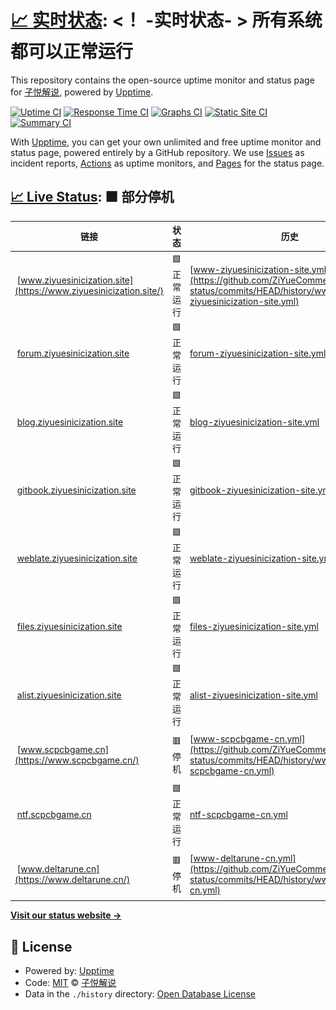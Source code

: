 # [📈 实时状态](https://status.ziyuesinicization.site): <！ -实时状态- > **所有系统都可以正常运行**

This repository contains the open-source uptime monitor and status page for [子悦解说](https://ziyuesinicization.site/), powered by [Upptime](https://github.com/upptime/upptime).

[![Uptime CI](https://github.com/ZiYueCommentary/website-status/workflows/Uptime%20CI/badge.svg)](https://github.com/ZiYueCommentary/website-status/actions?query=workflow%3A%22Uptime+CI%22)
[![Response Time CI](https://github.com/ZiYueCommentary/website-status/workflows/Response%20Time%20CI/badge.svg)](https://github.com/ZiYueCommentary/website-status/actions?query=workflow%3A%22Response+Time+CI%22)
[![Graphs CI](https://github.com/ZiYueCommentary/website-status/workflows/Graphs%20CI/badge.svg)](https://github.com/ZiYueCommentary/website-status/actions?query=workflow%3A%22Graphs+CI%22)
[![Static Site CI](https://github.com/ZiYueCommentary/website-status/workflows/Static%20Site%20CI/badge.svg)](https://github.com/ZiYueCommentary/website-status/actions?query=workflow%3A%22Static+Site+CI%22)
[![Summary CI](https://github.com/ZiYueCommentary/website-status/workflows/Summary%20CI/badge.svg)](https://github.com/ZiYueCommentary/website-status/actions?query=workflow%3A%22Summary+CI%22)

With [Upptime](https://upptime.js.org), you can get your own unlimited and free uptime monitor and status page, powered entirely by a GitHub repository. We use [Issues](https://github.com/ZiYueCommentary/website-status/issues) as incident reports, [Actions](https://github.com/ZiYueCommentary/website-status/actions) as uptime monitors, and [Pages](https://status.ziyuesinicization.site) for the status page.

## [📈 Live Status](https://demo.upptime.js.org): <!--live status--> **🟧 部分停机**

<!--start: status pages-->
<!-- This summary is generated by Upptime (https://github.com/upptime/upptime) -->
<!-- Do not edit this manually, your changes will be overwritten -->
<!-- prettier-ignore -->
| 链接 | 状态 | 历史 | 响应时间 | 正常运行时间 |
| --- | ------ | ------- | ------------- | ------ |
| <img alt="" src="https://icons.duckduckgo.com/ip3/www.ziyuesinicization.site.ico" height="13"> [www.ziyuesinicization.site](https://www.ziyuesinicization.site/) | 🟩 正常运行 | [www-ziyuesinicization-site.yml](https://github.com/ZiYueCommentary/website-status/commits/HEAD/history/www-ziyuesinicization-site.yml) | <details><summary><img alt="响应时间图像" src="./graphs/www-ziyuesinicization-site/response-time-week.png" height="20"> 114毫秒</summary><br><a href="https://status.ziyuesinicization.site/history/www-ziyuesinicization-site"><img alt="响应时间 117" src="https://img.shields.io/endpoint?url=https%3A%2F%2Fraw.githubusercontent.com%2FZiYueCommentary%2Fwebsite-status%2FHEAD%2Fapi%2Fwww-ziyuesinicization-site%2Fresponse-time.json"></a><br><a href="https://status.ziyuesinicization.site/history/www-ziyuesinicization-site"><img alt="24 小时响应时间 115" src="https://img.shields.io/endpoint?url=https%3A%2F%2Fraw.githubusercontent.com%2FZiYueCommentary%2Fwebsite-status%2FHEAD%2Fapi%2Fwww-ziyuesinicization-site%2Fresponse-time-day.json"></a><br><a href="https://status.ziyuesinicization.site/history/www-ziyuesinicization-site"><img alt="7 天正常运行时间 114" src="https://img.shields.io/endpoint?url=https%3A%2F%2Fraw.githubusercontent.com%2FZiYueCommentary%2Fwebsite-status%2FHEAD%2Fapi%2Fwww-ziyuesinicization-site%2Fresponse-time-week.json"></a><br><a href="https://status.ziyuesinicization.site/history/www-ziyuesinicization-site"><img alt="30天的正常运行时间 114" src="https://img.shields.io/endpoint?url=https%3A%2F%2Fraw.githubusercontent.com%2FZiYueCommentary%2Fwebsite-status%2FHEAD%2Fapi%2Fwww-ziyuesinicization-site%2Fresponse-time-month.json"></a><br><a href="https://status.ziyuesinicization.site/history/www-ziyuesinicization-site"><img alt="1年的正常运行时间 117" src="https://img.shields.io/endpoint?url=https%3A%2F%2Fraw.githubusercontent.com%2FZiYueCommentary%2Fwebsite-status%2FHEAD%2Fapi%2Fwww-ziyuesinicization-site%2Fresponse-time-year.json"></a></details> | <details><summary><a href="https://status.ziyuesinicization.site/history/www-ziyuesinicization-site">100.00%</a></summary><a href="https://status.ziyuesinicization.site/history/www-ziyuesinicization-site"><img alt="正常运行时间 100.00%" src="https://img.shields.io/endpoint?url=https%3A%2F%2Fraw.githubusercontent.com%2FZiYueCommentary%2Fwebsite-status%2FHEAD%2Fapi%2Fwww-ziyuesinicization-site%2Fuptime.json"></a><br><a href="https://status.ziyuesinicization.site/history/www-ziyuesinicization-site"><img alt="24 小时正常运行时间 100.00%" src="https://img.shields.io/endpoint?url=https%3A%2F%2Fraw.githubusercontent.com%2FZiYueCommentary%2Fwebsite-status%2FHEAD%2Fapi%2Fwww-ziyuesinicization-site%2Fuptime-day.json"></a><br><a href="https://status.ziyuesinicization.site/history/www-ziyuesinicization-site"><img alt="7 天正常运行时间 100.00%" src="https://img.shields.io/endpoint?url=https%3A%2F%2Fraw.githubusercontent.com%2FZiYueCommentary%2Fwebsite-status%2FHEAD%2Fapi%2Fwww-ziyuesinicization-site%2Fuptime-week.json"></a><br><a href="https://status.ziyuesinicization.site/history/www-ziyuesinicization-site"><img alt="30天的正常运行时间 100.00%" src="https://img.shields.io/endpoint?url=https%3A%2F%2Fraw.githubusercontent.com%2FZiYueCommentary%2Fwebsite-status%2FHEAD%2Fapi%2Fwww-ziyuesinicization-site%2Fuptime-month.json"></a><br><a href="https://status.ziyuesinicization.site/history/www-ziyuesinicization-site"><img alt="1年的正常运行时间 100.00%" src="https://img.shields.io/endpoint?url=https%3A%2F%2Fraw.githubusercontent.com%2FZiYueCommentary%2Fwebsite-status%2FHEAD%2Fapi%2Fwww-ziyuesinicization-site%2Fuptime-year.json"></a></details>
| <img alt="" src="https://icons.duckduckgo.com/ip3/forum.ziyuesinicization.site.ico" height="13"> [forum.ziyuesinicization.site](https://forum.ziyuesinicization.site/) | 🟩 正常运行 | [forum-ziyuesinicization-site.yml](https://github.com/ZiYueCommentary/website-status/commits/HEAD/history/forum-ziyuesinicization-site.yml) | <details><summary><img alt="响应时间图像" src="./graphs/forum-ziyuesinicization-site/response-time-week.png" height="20"> 1431毫秒</summary><br><a href="https://status.ziyuesinicization.site/history/forum-ziyuesinicization-site"><img alt="响应时间 1633" src="https://img.shields.io/endpoint?url=https%3A%2F%2Fraw.githubusercontent.com%2FZiYueCommentary%2Fwebsite-status%2FHEAD%2Fapi%2Fforum-ziyuesinicization-site%2Fresponse-time.json"></a><br><a href="https://status.ziyuesinicization.site/history/forum-ziyuesinicization-site"><img alt="24 小时响应时间 1402" src="https://img.shields.io/endpoint?url=https%3A%2F%2Fraw.githubusercontent.com%2FZiYueCommentary%2Fwebsite-status%2FHEAD%2Fapi%2Fforum-ziyuesinicization-site%2Fresponse-time-day.json"></a><br><a href="https://status.ziyuesinicization.site/history/forum-ziyuesinicization-site"><img alt="7 天正常运行时间 1431" src="https://img.shields.io/endpoint?url=https%3A%2F%2Fraw.githubusercontent.com%2FZiYueCommentary%2Fwebsite-status%2FHEAD%2Fapi%2Fforum-ziyuesinicization-site%2Fresponse-time-week.json"></a><br><a href="https://status.ziyuesinicization.site/history/forum-ziyuesinicization-site"><img alt="30天的正常运行时间 1738" src="https://img.shields.io/endpoint?url=https%3A%2F%2Fraw.githubusercontent.com%2FZiYueCommentary%2Fwebsite-status%2FHEAD%2Fapi%2Fforum-ziyuesinicization-site%2Fresponse-time-month.json"></a><br><a href="https://status.ziyuesinicization.site/history/forum-ziyuesinicization-site"><img alt="1年的正常运行时间 1633" src="https://img.shields.io/endpoint?url=https%3A%2F%2Fraw.githubusercontent.com%2FZiYueCommentary%2Fwebsite-status%2FHEAD%2Fapi%2Fforum-ziyuesinicization-site%2Fresponse-time-year.json"></a></details> | <details><summary><a href="https://status.ziyuesinicization.site/history/forum-ziyuesinicization-site">100.00%</a></summary><a href="https://status.ziyuesinicization.site/history/forum-ziyuesinicization-site"><img alt="正常运行时间 99.85%" src="https://img.shields.io/endpoint?url=https%3A%2F%2Fraw.githubusercontent.com%2FZiYueCommentary%2Fwebsite-status%2FHEAD%2Fapi%2Fforum-ziyuesinicization-site%2Fuptime.json"></a><br><a href="https://status.ziyuesinicization.site/history/forum-ziyuesinicization-site"><img alt="24 小时正常运行时间 100.00%" src="https://img.shields.io/endpoint?url=https%3A%2F%2Fraw.githubusercontent.com%2FZiYueCommentary%2Fwebsite-status%2FHEAD%2Fapi%2Fforum-ziyuesinicization-site%2Fuptime-day.json"></a><br><a href="https://status.ziyuesinicization.site/history/forum-ziyuesinicization-site"><img alt="7 天正常运行时间 100.00%" src="https://img.shields.io/endpoint?url=https%3A%2F%2Fraw.githubusercontent.com%2FZiYueCommentary%2Fwebsite-status%2FHEAD%2Fapi%2Fforum-ziyuesinicization-site%2Fuptime-week.json"></a><br><a href="https://status.ziyuesinicization.site/history/forum-ziyuesinicization-site"><img alt="30天的正常运行时间 99.94%" src="https://img.shields.io/endpoint?url=https%3A%2F%2Fraw.githubusercontent.com%2FZiYueCommentary%2Fwebsite-status%2FHEAD%2Fapi%2Fforum-ziyuesinicization-site%2Fuptime-month.json"></a><br><a href="https://status.ziyuesinicization.site/history/forum-ziyuesinicization-site"><img alt="1年的正常运行时间 99.85%" src="https://img.shields.io/endpoint?url=https%3A%2F%2Fraw.githubusercontent.com%2FZiYueCommentary%2Fwebsite-status%2FHEAD%2Fapi%2Fforum-ziyuesinicization-site%2Fuptime-year.json"></a></details>
| <img alt="" src="https://icons.duckduckgo.com/ip3/blog.ziyuesinicization.site.ico" height="13"> [blog.ziyuesinicization.site](https://blog.ziyuesinicization.site/) | 🟩 正常运行 | [blog-ziyuesinicization-site.yml](https://github.com/ZiYueCommentary/website-status/commits/HEAD/history/blog-ziyuesinicization-site.yml) | <details><summary><img alt="响应时间图像" src="./graphs/blog-ziyuesinicization-site/response-time-week.png" height="20"> 1182毫秒</summary><br><a href="https://status.ziyuesinicization.site/history/blog-ziyuesinicization-site"><img alt="响应时间 1478" src="https://img.shields.io/endpoint?url=https%3A%2F%2Fraw.githubusercontent.com%2FZiYueCommentary%2Fwebsite-status%2FHEAD%2Fapi%2Fblog-ziyuesinicization-site%2Fresponse-time.json"></a><br><a href="https://status.ziyuesinicization.site/history/blog-ziyuesinicization-site"><img alt="24 小时响应时间 1384" src="https://img.shields.io/endpoint?url=https%3A%2F%2Fraw.githubusercontent.com%2FZiYueCommentary%2Fwebsite-status%2FHEAD%2Fapi%2Fblog-ziyuesinicization-site%2Fresponse-time-day.json"></a><br><a href="https://status.ziyuesinicization.site/history/blog-ziyuesinicization-site"><img alt="7 天正常运行时间 1182" src="https://img.shields.io/endpoint?url=https%3A%2F%2Fraw.githubusercontent.com%2FZiYueCommentary%2Fwebsite-status%2FHEAD%2Fapi%2Fblog-ziyuesinicization-site%2Fresponse-time-week.json"></a><br><a href="https://status.ziyuesinicization.site/history/blog-ziyuesinicization-site"><img alt="30天的正常运行时间 1568" src="https://img.shields.io/endpoint?url=https%3A%2F%2Fraw.githubusercontent.com%2FZiYueCommentary%2Fwebsite-status%2FHEAD%2Fapi%2Fblog-ziyuesinicization-site%2Fresponse-time-month.json"></a><br><a href="https://status.ziyuesinicization.site/history/blog-ziyuesinicization-site"><img alt="1年的正常运行时间 1478" src="https://img.shields.io/endpoint?url=https%3A%2F%2Fraw.githubusercontent.com%2FZiYueCommentary%2Fwebsite-status%2FHEAD%2Fapi%2Fblog-ziyuesinicization-site%2Fresponse-time-year.json"></a></details> | <details><summary><a href="https://status.ziyuesinicization.site/history/blog-ziyuesinicization-site">100.00%</a></summary><a href="https://status.ziyuesinicization.site/history/blog-ziyuesinicization-site"><img alt="正常运行时间 99.83%" src="https://img.shields.io/endpoint?url=https%3A%2F%2Fraw.githubusercontent.com%2FZiYueCommentary%2Fwebsite-status%2FHEAD%2Fapi%2Fblog-ziyuesinicization-site%2Fuptime.json"></a><br><a href="https://status.ziyuesinicization.site/history/blog-ziyuesinicization-site"><img alt="24 小时正常运行时间 100.00%" src="https://img.shields.io/endpoint?url=https%3A%2F%2Fraw.githubusercontent.com%2FZiYueCommentary%2Fwebsite-status%2FHEAD%2Fapi%2Fblog-ziyuesinicization-site%2Fuptime-day.json"></a><br><a href="https://status.ziyuesinicization.site/history/blog-ziyuesinicization-site"><img alt="7 天正常运行时间 100.00%" src="https://img.shields.io/endpoint?url=https%3A%2F%2Fraw.githubusercontent.com%2FZiYueCommentary%2Fwebsite-status%2FHEAD%2Fapi%2Fblog-ziyuesinicization-site%2Fuptime-week.json"></a><br><a href="https://status.ziyuesinicization.site/history/blog-ziyuesinicization-site"><img alt="30天的正常运行时间 99.94%" src="https://img.shields.io/endpoint?url=https%3A%2F%2Fraw.githubusercontent.com%2FZiYueCommentary%2Fwebsite-status%2FHEAD%2Fapi%2Fblog-ziyuesinicization-site%2Fuptime-month.json"></a><br><a href="https://status.ziyuesinicization.site/history/blog-ziyuesinicization-site"><img alt="1年的正常运行时间 99.83%" src="https://img.shields.io/endpoint?url=https%3A%2F%2Fraw.githubusercontent.com%2FZiYueCommentary%2Fwebsite-status%2FHEAD%2Fapi%2Fblog-ziyuesinicization-site%2Fuptime-year.json"></a></details>
| <img alt="" src="https://icons.duckduckgo.com/ip3/gitbook.ziyuesinicization.site.ico" height="13"> [gitbook.ziyuesinicization.site](https://gitbook.ziyuesinicization.site/) | 🟩 正常运行 | [gitbook-ziyuesinicization-site.yml](https://github.com/ZiYueCommentary/website-status/commits/HEAD/history/gitbook-ziyuesinicization-site.yml) | <details><summary><img alt="响应时间图像" src="./graphs/gitbook-ziyuesinicization-site/response-time-week.png" height="20"> 441毫秒</summary><br><a href="https://status.ziyuesinicization.site/history/gitbook-ziyuesinicization-site"><img alt="响应时间 529" src="https://img.shields.io/endpoint?url=https%3A%2F%2Fraw.githubusercontent.com%2FZiYueCommentary%2Fwebsite-status%2FHEAD%2Fapi%2Fgitbook-ziyuesinicization-site%2Fresponse-time.json"></a><br><a href="https://status.ziyuesinicization.site/history/gitbook-ziyuesinicization-site"><img alt="24 小时响应时间 1104" src="https://img.shields.io/endpoint?url=https%3A%2F%2Fraw.githubusercontent.com%2FZiYueCommentary%2Fwebsite-status%2FHEAD%2Fapi%2Fgitbook-ziyuesinicization-site%2Fresponse-time-day.json"></a><br><a href="https://status.ziyuesinicization.site/history/gitbook-ziyuesinicization-site"><img alt="7 天正常运行时间 441" src="https://img.shields.io/endpoint?url=https%3A%2F%2Fraw.githubusercontent.com%2FZiYueCommentary%2Fwebsite-status%2FHEAD%2Fapi%2Fgitbook-ziyuesinicization-site%2Fresponse-time-week.json"></a><br><a href="https://status.ziyuesinicization.site/history/gitbook-ziyuesinicization-site"><img alt="30天的正常运行时间 471" src="https://img.shields.io/endpoint?url=https%3A%2F%2Fraw.githubusercontent.com%2FZiYueCommentary%2Fwebsite-status%2FHEAD%2Fapi%2Fgitbook-ziyuesinicization-site%2Fresponse-time-month.json"></a><br><a href="https://status.ziyuesinicization.site/history/gitbook-ziyuesinicization-site"><img alt="1年的正常运行时间 529" src="https://img.shields.io/endpoint?url=https%3A%2F%2Fraw.githubusercontent.com%2FZiYueCommentary%2Fwebsite-status%2FHEAD%2Fapi%2Fgitbook-ziyuesinicization-site%2Fresponse-time-year.json"></a></details> | <details><summary><a href="https://status.ziyuesinicization.site/history/gitbook-ziyuesinicization-site">100.00%</a></summary><a href="https://status.ziyuesinicization.site/history/gitbook-ziyuesinicization-site"><img alt="正常运行时间 100.00%" src="https://img.shields.io/endpoint?url=https%3A%2F%2Fraw.githubusercontent.com%2FZiYueCommentary%2Fwebsite-status%2FHEAD%2Fapi%2Fgitbook-ziyuesinicization-site%2Fuptime.json"></a><br><a href="https://status.ziyuesinicization.site/history/gitbook-ziyuesinicization-site"><img alt="24 小时正常运行时间 100.00%" src="https://img.shields.io/endpoint?url=https%3A%2F%2Fraw.githubusercontent.com%2FZiYueCommentary%2Fwebsite-status%2FHEAD%2Fapi%2Fgitbook-ziyuesinicization-site%2Fuptime-day.json"></a><br><a href="https://status.ziyuesinicization.site/history/gitbook-ziyuesinicization-site"><img alt="7 天正常运行时间 100.00%" src="https://img.shields.io/endpoint?url=https%3A%2F%2Fraw.githubusercontent.com%2FZiYueCommentary%2Fwebsite-status%2FHEAD%2Fapi%2Fgitbook-ziyuesinicization-site%2Fuptime-week.json"></a><br><a href="https://status.ziyuesinicization.site/history/gitbook-ziyuesinicization-site"><img alt="30天的正常运行时间 100.00%" src="https://img.shields.io/endpoint?url=https%3A%2F%2Fraw.githubusercontent.com%2FZiYueCommentary%2Fwebsite-status%2FHEAD%2Fapi%2Fgitbook-ziyuesinicization-site%2Fuptime-month.json"></a><br><a href="https://status.ziyuesinicization.site/history/gitbook-ziyuesinicization-site"><img alt="1年的正常运行时间 100.00%" src="https://img.shields.io/endpoint?url=https%3A%2F%2Fraw.githubusercontent.com%2FZiYueCommentary%2Fwebsite-status%2FHEAD%2Fapi%2Fgitbook-ziyuesinicization-site%2Fuptime-year.json"></a></details>
| <img alt="" src="https://icons.duckduckgo.com/ip3/weblate.ziyuesinicization.site.ico" height="13"> [weblate.ziyuesinicization.site](https://weblate.ziyuesinicization.site/) | 🟩 正常运行 | [weblate-ziyuesinicization-site.yml](https://github.com/ZiYueCommentary/website-status/commits/HEAD/history/weblate-ziyuesinicization-site.yml) | <details><summary><img alt="响应时间图像" src="./graphs/weblate-ziyuesinicization-site/response-time-week.png" height="20"> 510毫秒</summary><br><a href="https://status.ziyuesinicization.site/history/weblate-ziyuesinicization-site"><img alt="响应时间 507" src="https://img.shields.io/endpoint?url=https%3A%2F%2Fraw.githubusercontent.com%2FZiYueCommentary%2Fwebsite-status%2FHEAD%2Fapi%2Fweblate-ziyuesinicization-site%2Fresponse-time.json"></a><br><a href="https://status.ziyuesinicization.site/history/weblate-ziyuesinicization-site"><img alt="24 小时响应时间 512" src="https://img.shields.io/endpoint?url=https%3A%2F%2Fraw.githubusercontent.com%2FZiYueCommentary%2Fwebsite-status%2FHEAD%2Fapi%2Fweblate-ziyuesinicization-site%2Fresponse-time-day.json"></a><br><a href="https://status.ziyuesinicization.site/history/weblate-ziyuesinicization-site"><img alt="7 天正常运行时间 510" src="https://img.shields.io/endpoint?url=https%3A%2F%2Fraw.githubusercontent.com%2FZiYueCommentary%2Fwebsite-status%2FHEAD%2Fapi%2Fweblate-ziyuesinicization-site%2Fresponse-time-week.json"></a><br><a href="https://status.ziyuesinicization.site/history/weblate-ziyuesinicization-site"><img alt="30天的正常运行时间 502" src="https://img.shields.io/endpoint?url=https%3A%2F%2Fraw.githubusercontent.com%2FZiYueCommentary%2Fwebsite-status%2FHEAD%2Fapi%2Fweblate-ziyuesinicization-site%2Fresponse-time-month.json"></a><br><a href="https://status.ziyuesinicization.site/history/weblate-ziyuesinicization-site"><img alt="1年的正常运行时间 507" src="https://img.shields.io/endpoint?url=https%3A%2F%2Fraw.githubusercontent.com%2FZiYueCommentary%2Fwebsite-status%2FHEAD%2Fapi%2Fweblate-ziyuesinicization-site%2Fresponse-time-year.json"></a></details> | <details><summary><a href="https://status.ziyuesinicization.site/history/weblate-ziyuesinicization-site">100.00%</a></summary><a href="https://status.ziyuesinicization.site/history/weblate-ziyuesinicization-site"><img alt="正常运行时间 99.83%" src="https://img.shields.io/endpoint?url=https%3A%2F%2Fraw.githubusercontent.com%2FZiYueCommentary%2Fwebsite-status%2FHEAD%2Fapi%2Fweblate-ziyuesinicization-site%2Fuptime.json"></a><br><a href="https://status.ziyuesinicization.site/history/weblate-ziyuesinicization-site"><img alt="24 小时正常运行时间 100.00%" src="https://img.shields.io/endpoint?url=https%3A%2F%2Fraw.githubusercontent.com%2FZiYueCommentary%2Fwebsite-status%2FHEAD%2Fapi%2Fweblate-ziyuesinicization-site%2Fuptime-day.json"></a><br><a href="https://status.ziyuesinicization.site/history/weblate-ziyuesinicization-site"><img alt="7 天正常运行时间 100.00%" src="https://img.shields.io/endpoint?url=https%3A%2F%2Fraw.githubusercontent.com%2FZiYueCommentary%2Fwebsite-status%2FHEAD%2Fapi%2Fweblate-ziyuesinicization-site%2Fuptime-week.json"></a><br><a href="https://status.ziyuesinicization.site/history/weblate-ziyuesinicization-site"><img alt="30天的正常运行时间 99.91%" src="https://img.shields.io/endpoint?url=https%3A%2F%2Fraw.githubusercontent.com%2FZiYueCommentary%2Fwebsite-status%2FHEAD%2Fapi%2Fweblate-ziyuesinicization-site%2Fuptime-month.json"></a><br><a href="https://status.ziyuesinicization.site/history/weblate-ziyuesinicization-site"><img alt="1年的正常运行时间 99.83%" src="https://img.shields.io/endpoint?url=https%3A%2F%2Fraw.githubusercontent.com%2FZiYueCommentary%2Fwebsite-status%2FHEAD%2Fapi%2Fweblate-ziyuesinicization-site%2Fuptime-year.json"></a></details>
| <img alt="" src="https://icons.duckduckgo.com/ip3/files.ziyuesinicization.site.ico" height="13"> [files.ziyuesinicization.site](https://files.ziyuesinicization.site/) | 🟩 正常运行 | [files-ziyuesinicization-site.yml](https://github.com/ZiYueCommentary/website-status/commits/HEAD/history/files-ziyuesinicization-site.yml) | <details><summary><img alt="响应时间图像" src="./graphs/files-ziyuesinicization-site/response-time-week.png" height="20"> 180毫秒</summary><br><a href="https://status.ziyuesinicization.site/history/files-ziyuesinicization-site"><img alt="响应时间 260" src="https://img.shields.io/endpoint?url=https%3A%2F%2Fraw.githubusercontent.com%2FZiYueCommentary%2Fwebsite-status%2FHEAD%2Fapi%2Ffiles-ziyuesinicization-site%2Fresponse-time.json"></a><br><a href="https://status.ziyuesinicization.site/history/files-ziyuesinicization-site"><img alt="24 小时响应时间 802" src="https://img.shields.io/endpoint?url=https%3A%2F%2Fraw.githubusercontent.com%2FZiYueCommentary%2Fwebsite-status%2FHEAD%2Fapi%2Ffiles-ziyuesinicization-site%2Fresponse-time-day.json"></a><br><a href="https://status.ziyuesinicization.site/history/files-ziyuesinicization-site"><img alt="7 天正常运行时间 180" src="https://img.shields.io/endpoint?url=https%3A%2F%2Fraw.githubusercontent.com%2FZiYueCommentary%2Fwebsite-status%2FHEAD%2Fapi%2Ffiles-ziyuesinicization-site%2Fresponse-time-week.json"></a><br><a href="https://status.ziyuesinicization.site/history/files-ziyuesinicization-site"><img alt="30天的正常运行时间 151" src="https://img.shields.io/endpoint?url=https%3A%2F%2Fraw.githubusercontent.com%2FZiYueCommentary%2Fwebsite-status%2FHEAD%2Fapi%2Ffiles-ziyuesinicization-site%2Fresponse-time-month.json"></a><br><a href="https://status.ziyuesinicization.site/history/files-ziyuesinicization-site"><img alt="1年的正常运行时间 260" src="https://img.shields.io/endpoint?url=https%3A%2F%2Fraw.githubusercontent.com%2FZiYueCommentary%2Fwebsite-status%2FHEAD%2Fapi%2Ffiles-ziyuesinicization-site%2Fresponse-time-year.json"></a></details> | <details><summary><a href="https://status.ziyuesinicization.site/history/files-ziyuesinicization-site">100.00%</a></summary><a href="https://status.ziyuesinicization.site/history/files-ziyuesinicization-site"><img alt="正常运行时间 96.70%" src="https://img.shields.io/endpoint?url=https%3A%2F%2Fraw.githubusercontent.com%2FZiYueCommentary%2Fwebsite-status%2FHEAD%2Fapi%2Ffiles-ziyuesinicization-site%2Fuptime.json"></a><br><a href="https://status.ziyuesinicization.site/history/files-ziyuesinicization-site"><img alt="24 小时正常运行时间 100.00%" src="https://img.shields.io/endpoint?url=https%3A%2F%2Fraw.githubusercontent.com%2FZiYueCommentary%2Fwebsite-status%2FHEAD%2Fapi%2Ffiles-ziyuesinicization-site%2Fuptime-day.json"></a><br><a href="https://status.ziyuesinicization.site/history/files-ziyuesinicization-site"><img alt="7 天正常运行时间 100.00%" src="https://img.shields.io/endpoint?url=https%3A%2F%2Fraw.githubusercontent.com%2FZiYueCommentary%2Fwebsite-status%2FHEAD%2Fapi%2Ffiles-ziyuesinicization-site%2Fuptime-week.json"></a><br><a href="https://status.ziyuesinicization.site/history/files-ziyuesinicization-site"><img alt="30天的正常运行时间 100.00%" src="https://img.shields.io/endpoint?url=https%3A%2F%2Fraw.githubusercontent.com%2FZiYueCommentary%2Fwebsite-status%2FHEAD%2Fapi%2Ffiles-ziyuesinicization-site%2Fuptime-month.json"></a><br><a href="https://status.ziyuesinicization.site/history/files-ziyuesinicization-site"><img alt="1年的正常运行时间 96.70%" src="https://img.shields.io/endpoint?url=https%3A%2F%2Fraw.githubusercontent.com%2FZiYueCommentary%2Fwebsite-status%2FHEAD%2Fapi%2Ffiles-ziyuesinicization-site%2Fuptime-year.json"></a></details>
| <img alt="" src="https://icons.duckduckgo.com/ip3/alist.ziyuesinicization.site.ico" height="13"> [alist.ziyuesinicization.site](https://alist.ziyuesinicization.site/) | 🟩 正常运行 | [alist-ziyuesinicization-site.yml](https://github.com/ZiYueCommentary/website-status/commits/HEAD/history/alist-ziyuesinicization-site.yml) | <details><summary><img alt="响应时间图像" src="./graphs/alist-ziyuesinicization-site/response-time-week.png" height="20"> 616毫秒</summary><br><a href="https://status.ziyuesinicization.site/history/alist-ziyuesinicization-site"><img alt="响应时间 597" src="https://img.shields.io/endpoint?url=https%3A%2F%2Fraw.githubusercontent.com%2FZiYueCommentary%2Fwebsite-status%2FHEAD%2Fapi%2Falist-ziyuesinicization-site%2Fresponse-time.json"></a><br><a href="https://status.ziyuesinicization.site/history/alist-ziyuesinicization-site"><img alt="24 小时响应时间 631" src="https://img.shields.io/endpoint?url=https%3A%2F%2Fraw.githubusercontent.com%2FZiYueCommentary%2Fwebsite-status%2FHEAD%2Fapi%2Falist-ziyuesinicization-site%2Fresponse-time-day.json"></a><br><a href="https://status.ziyuesinicization.site/history/alist-ziyuesinicization-site"><img alt="7 天正常运行时间 616" src="https://img.shields.io/endpoint?url=https%3A%2F%2Fraw.githubusercontent.com%2FZiYueCommentary%2Fwebsite-status%2FHEAD%2Fapi%2Falist-ziyuesinicization-site%2Fresponse-time-week.json"></a><br><a href="https://status.ziyuesinicization.site/history/alist-ziyuesinicization-site"><img alt="30天的正常运行时间 600" src="https://img.shields.io/endpoint?url=https%3A%2F%2Fraw.githubusercontent.com%2FZiYueCommentary%2Fwebsite-status%2FHEAD%2Fapi%2Falist-ziyuesinicization-site%2Fresponse-time-month.json"></a><br><a href="https://status.ziyuesinicization.site/history/alist-ziyuesinicization-site"><img alt="1年的正常运行时间 597" src="https://img.shields.io/endpoint?url=https%3A%2F%2Fraw.githubusercontent.com%2FZiYueCommentary%2Fwebsite-status%2FHEAD%2Fapi%2Falist-ziyuesinicization-site%2Fresponse-time-year.json"></a></details> | <details><summary><a href="https://status.ziyuesinicization.site/history/alist-ziyuesinicization-site">100.00%</a></summary><a href="https://status.ziyuesinicization.site/history/alist-ziyuesinicization-site"><img alt="正常运行时间 99.83%" src="https://img.shields.io/endpoint?url=https%3A%2F%2Fraw.githubusercontent.com%2FZiYueCommentary%2Fwebsite-status%2FHEAD%2Fapi%2Falist-ziyuesinicization-site%2Fuptime.json"></a><br><a href="https://status.ziyuesinicization.site/history/alist-ziyuesinicization-site"><img alt="24 小时正常运行时间 100.00%" src="https://img.shields.io/endpoint?url=https%3A%2F%2Fraw.githubusercontent.com%2FZiYueCommentary%2Fwebsite-status%2FHEAD%2Fapi%2Falist-ziyuesinicization-site%2Fuptime-day.json"></a><br><a href="https://status.ziyuesinicization.site/history/alist-ziyuesinicization-site"><img alt="7 天正常运行时间 100.00%" src="https://img.shields.io/endpoint?url=https%3A%2F%2Fraw.githubusercontent.com%2FZiYueCommentary%2Fwebsite-status%2FHEAD%2Fapi%2Falist-ziyuesinicization-site%2Fuptime-week.json"></a><br><a href="https://status.ziyuesinicization.site/history/alist-ziyuesinicization-site"><img alt="30天的正常运行时间 99.92%" src="https://img.shields.io/endpoint?url=https%3A%2F%2Fraw.githubusercontent.com%2FZiYueCommentary%2Fwebsite-status%2FHEAD%2Fapi%2Falist-ziyuesinicization-site%2Fuptime-month.json"></a><br><a href="https://status.ziyuesinicization.site/history/alist-ziyuesinicization-site"><img alt="1年的正常运行时间 99.83%" src="https://img.shields.io/endpoint?url=https%3A%2F%2Fraw.githubusercontent.com%2FZiYueCommentary%2Fwebsite-status%2FHEAD%2Fapi%2Falist-ziyuesinicization-site%2Fuptime-year.json"></a></details>
| <img alt="" src="https://icons.duckduckgo.com/ip3/www.scpcbgame.cn.ico" height="13"> [www.scpcbgame.cn](https://www.scpcbgame.cn/) | 🟥 停机 | [www-scpcbgame-cn.yml](https://github.com/ZiYueCommentary/website-status/commits/HEAD/history/www-scpcbgame-cn.yml) | <details><summary><img alt="响应时间图像" src="./graphs/www-scpcbgame-cn/response-time-week.png" height="20"> 1018毫秒</summary><br><a href="https://status.ziyuesinicization.site/history/www-scpcbgame-cn"><img alt="响应时间 912" src="https://img.shields.io/endpoint?url=https%3A%2F%2Fraw.githubusercontent.com%2FZiYueCommentary%2Fwebsite-status%2FHEAD%2Fapi%2Fwww-scpcbgame-cn%2Fresponse-time.json"></a><br><a href="https://status.ziyuesinicization.site/history/www-scpcbgame-cn"><img alt="24 小时响应时间 1144" src="https://img.shields.io/endpoint?url=https%3A%2F%2Fraw.githubusercontent.com%2FZiYueCommentary%2Fwebsite-status%2FHEAD%2Fapi%2Fwww-scpcbgame-cn%2Fresponse-time-day.json"></a><br><a href="https://status.ziyuesinicization.site/history/www-scpcbgame-cn"><img alt="7 天正常运行时间 1018" src="https://img.shields.io/endpoint?url=https%3A%2F%2Fraw.githubusercontent.com%2FZiYueCommentary%2Fwebsite-status%2FHEAD%2Fapi%2Fwww-scpcbgame-cn%2Fresponse-time-week.json"></a><br><a href="https://status.ziyuesinicization.site/history/www-scpcbgame-cn"><img alt="30天的正常运行时间 906" src="https://img.shields.io/endpoint?url=https%3A%2F%2Fraw.githubusercontent.com%2FZiYueCommentary%2Fwebsite-status%2FHEAD%2Fapi%2Fwww-scpcbgame-cn%2Fresponse-time-month.json"></a><br><a href="https://status.ziyuesinicization.site/history/www-scpcbgame-cn"><img alt="1年的正常运行时间 912" src="https://img.shields.io/endpoint?url=https%3A%2F%2Fraw.githubusercontent.com%2FZiYueCommentary%2Fwebsite-status%2FHEAD%2Fapi%2Fwww-scpcbgame-cn%2Fresponse-time-year.json"></a></details> | <details><summary><a href="https://status.ziyuesinicization.site/history/www-scpcbgame-cn">100.00%</a></summary><a href="https://status.ziyuesinicization.site/history/www-scpcbgame-cn"><img alt="正常运行时间 99.85%" src="https://img.shields.io/endpoint?url=https%3A%2F%2Fraw.githubusercontent.com%2FZiYueCommentary%2Fwebsite-status%2FHEAD%2Fapi%2Fwww-scpcbgame-cn%2Fuptime.json"></a><br><a href="https://status.ziyuesinicization.site/history/www-scpcbgame-cn"><img alt="24 小时正常运行时间 99.99%" src="https://img.shields.io/endpoint?url=https%3A%2F%2Fraw.githubusercontent.com%2FZiYueCommentary%2Fwebsite-status%2FHEAD%2Fapi%2Fwww-scpcbgame-cn%2Fuptime-day.json"></a><br><a href="https://status.ziyuesinicization.site/history/www-scpcbgame-cn"><img alt="7 天正常运行时间 100.00%" src="https://img.shields.io/endpoint?url=https%3A%2F%2Fraw.githubusercontent.com%2FZiYueCommentary%2Fwebsite-status%2FHEAD%2Fapi%2Fwww-scpcbgame-cn%2Fuptime-week.json"></a><br><a href="https://status.ziyuesinicization.site/history/www-scpcbgame-cn"><img alt="30天的正常运行时间 99.93%" src="https://img.shields.io/endpoint?url=https%3A%2F%2Fraw.githubusercontent.com%2FZiYueCommentary%2Fwebsite-status%2FHEAD%2Fapi%2Fwww-scpcbgame-cn%2Fuptime-month.json"></a><br><a href="https://status.ziyuesinicization.site/history/www-scpcbgame-cn"><img alt="1年的正常运行时间 99.85%" src="https://img.shields.io/endpoint?url=https%3A%2F%2Fraw.githubusercontent.com%2FZiYueCommentary%2Fwebsite-status%2FHEAD%2Fapi%2Fwww-scpcbgame-cn%2Fuptime-year.json"></a></details>
| <img alt="" src="https://icons.duckduckgo.com/ip3/ntf.scpcbgame.cn.ico" height="13"> [ntf.scpcbgame.cn](https://ntf.scpcbgame.cn/) | 🟩 正常运行 | [ntf-scpcbgame-cn.yml](https://github.com/ZiYueCommentary/website-status/commits/HEAD/history/ntf-scpcbgame-cn.yml) | <details><summary><img alt="响应时间图像" src="./graphs/ntf-scpcbgame-cn/response-time-week.png" height="20"> 1263毫秒</summary><br><a href="https://status.ziyuesinicization.site/history/ntf-scpcbgame-cn"><img alt="响应时间 1085" src="https://img.shields.io/endpoint?url=https%3A%2F%2Fraw.githubusercontent.com%2FZiYueCommentary%2Fwebsite-status%2FHEAD%2Fapi%2Fntf-scpcbgame-cn%2Fresponse-time.json"></a><br><a href="https://status.ziyuesinicization.site/history/ntf-scpcbgame-cn"><img alt="24 小时响应时间 1489" src="https://img.shields.io/endpoint?url=https%3A%2F%2Fraw.githubusercontent.com%2FZiYueCommentary%2Fwebsite-status%2FHEAD%2Fapi%2Fntf-scpcbgame-cn%2Fresponse-time-day.json"></a><br><a href="https://status.ziyuesinicization.site/history/ntf-scpcbgame-cn"><img alt="7 天正常运行时间 1263" src="https://img.shields.io/endpoint?url=https%3A%2F%2Fraw.githubusercontent.com%2FZiYueCommentary%2Fwebsite-status%2FHEAD%2Fapi%2Fntf-scpcbgame-cn%2Fresponse-time-week.json"></a><br><a href="https://status.ziyuesinicization.site/history/ntf-scpcbgame-cn"><img alt="30天的正常运行时间 1103" src="https://img.shields.io/endpoint?url=https%3A%2F%2Fraw.githubusercontent.com%2FZiYueCommentary%2Fwebsite-status%2FHEAD%2Fapi%2Fntf-scpcbgame-cn%2Fresponse-time-month.json"></a><br><a href="https://status.ziyuesinicization.site/history/ntf-scpcbgame-cn"><img alt="1年的正常运行时间 1085" src="https://img.shields.io/endpoint?url=https%3A%2F%2Fraw.githubusercontent.com%2FZiYueCommentary%2Fwebsite-status%2FHEAD%2Fapi%2Fntf-scpcbgame-cn%2Fresponse-time-year.json"></a></details> | <details><summary><a href="https://status.ziyuesinicization.site/history/ntf-scpcbgame-cn">100.00%</a></summary><a href="https://status.ziyuesinicization.site/history/ntf-scpcbgame-cn"><img alt="正常运行时间 99.85%" src="https://img.shields.io/endpoint?url=https%3A%2F%2Fraw.githubusercontent.com%2FZiYueCommentary%2Fwebsite-status%2FHEAD%2Fapi%2Fntf-scpcbgame-cn%2Fuptime.json"></a><br><a href="https://status.ziyuesinicization.site/history/ntf-scpcbgame-cn"><img alt="24 小时正常运行时间 100.00%" src="https://img.shields.io/endpoint?url=https%3A%2F%2Fraw.githubusercontent.com%2FZiYueCommentary%2Fwebsite-status%2FHEAD%2Fapi%2Fntf-scpcbgame-cn%2Fuptime-day.json"></a><br><a href="https://status.ziyuesinicization.site/history/ntf-scpcbgame-cn"><img alt="7 天正常运行时间 100.00%" src="https://img.shields.io/endpoint?url=https%3A%2F%2Fraw.githubusercontent.com%2FZiYueCommentary%2Fwebsite-status%2FHEAD%2Fapi%2Fntf-scpcbgame-cn%2Fuptime-week.json"></a><br><a href="https://status.ziyuesinicization.site/history/ntf-scpcbgame-cn"><img alt="30天的正常运行时间 99.93%" src="https://img.shields.io/endpoint?url=https%3A%2F%2Fraw.githubusercontent.com%2FZiYueCommentary%2Fwebsite-status%2FHEAD%2Fapi%2Fntf-scpcbgame-cn%2Fuptime-month.json"></a><br><a href="https://status.ziyuesinicization.site/history/ntf-scpcbgame-cn"><img alt="1年的正常运行时间 99.85%" src="https://img.shields.io/endpoint?url=https%3A%2F%2Fraw.githubusercontent.com%2FZiYueCommentary%2Fwebsite-status%2FHEAD%2Fapi%2Fntf-scpcbgame-cn%2Fuptime-year.json"></a></details>
| <img alt="" src="https://icons.duckduckgo.com/ip3/www.deltarune.cn.ico" height="13"> [www.deltarune.cn](https://www.deltarune.cn/) | 🟥 停机 | [www-deltarune-cn.yml](https://github.com/ZiYueCommentary/website-status/commits/HEAD/history/www-deltarune-cn.yml) | <details><summary><img alt="响应时间图像" src="./graphs/www-deltarune-cn/response-time-week.png" height="20"> 1126毫秒</summary><br><a href="https://status.ziyuesinicization.site/history/www-deltarune-cn"><img alt="响应时间 1062" src="https://img.shields.io/endpoint?url=https%3A%2F%2Fraw.githubusercontent.com%2FZiYueCommentary%2Fwebsite-status%2FHEAD%2Fapi%2Fwww-deltarune-cn%2Fresponse-time.json"></a><br><a href="https://status.ziyuesinicization.site/history/www-deltarune-cn"><img alt="24 小时响应时间 1178" src="https://img.shields.io/endpoint?url=https%3A%2F%2Fraw.githubusercontent.com%2FZiYueCommentary%2Fwebsite-status%2FHEAD%2Fapi%2Fwww-deltarune-cn%2Fresponse-time-day.json"></a><br><a href="https://status.ziyuesinicization.site/history/www-deltarune-cn"><img alt="7 天正常运行时间 1126" src="https://img.shields.io/endpoint?url=https%3A%2F%2Fraw.githubusercontent.com%2FZiYueCommentary%2Fwebsite-status%2FHEAD%2Fapi%2Fwww-deltarune-cn%2Fresponse-time-week.json"></a><br><a href="https://status.ziyuesinicization.site/history/www-deltarune-cn"><img alt="30天的正常运行时间 1071" src="https://img.shields.io/endpoint?url=https%3A%2F%2Fraw.githubusercontent.com%2FZiYueCommentary%2Fwebsite-status%2FHEAD%2Fapi%2Fwww-deltarune-cn%2Fresponse-time-month.json"></a><br><a href="https://status.ziyuesinicization.site/history/www-deltarune-cn"><img alt="1年的正常运行时间 1062" src="https://img.shields.io/endpoint?url=https%3A%2F%2Fraw.githubusercontent.com%2FZiYueCommentary%2Fwebsite-status%2FHEAD%2Fapi%2Fwww-deltarune-cn%2Fresponse-time-year.json"></a></details> | <details><summary><a href="https://status.ziyuesinicization.site/history/www-deltarune-cn">100.00%</a></summary><a href="https://status.ziyuesinicization.site/history/www-deltarune-cn"><img alt="正常运行时间 99.71%" src="https://img.shields.io/endpoint?url=https%3A%2F%2Fraw.githubusercontent.com%2FZiYueCommentary%2Fwebsite-status%2FHEAD%2Fapi%2Fwww-deltarune-cn%2Fuptime.json"></a><br><a href="https://status.ziyuesinicization.site/history/www-deltarune-cn"><img alt="24 小时正常运行时间 99.99%" src="https://img.shields.io/endpoint?url=https%3A%2F%2Fraw.githubusercontent.com%2FZiYueCommentary%2Fwebsite-status%2FHEAD%2Fapi%2Fwww-deltarune-cn%2Fuptime-day.json"></a><br><a href="https://status.ziyuesinicization.site/history/www-deltarune-cn"><img alt="7 天正常运行时间 100.00%" src="https://img.shields.io/endpoint?url=https%3A%2F%2Fraw.githubusercontent.com%2FZiYueCommentary%2Fwebsite-status%2FHEAD%2Fapi%2Fwww-deltarune-cn%2Fuptime-week.json"></a><br><a href="https://status.ziyuesinicization.site/history/www-deltarune-cn"><img alt="30天的正常运行时间 99.77%" src="https://img.shields.io/endpoint?url=https%3A%2F%2Fraw.githubusercontent.com%2FZiYueCommentary%2Fwebsite-status%2FHEAD%2Fapi%2Fwww-deltarune-cn%2Fuptime-month.json"></a><br><a href="https://status.ziyuesinicization.site/history/www-deltarune-cn"><img alt="1年的正常运行时间 99.71%" src="https://img.shields.io/endpoint?url=https%3A%2F%2Fraw.githubusercontent.com%2FZiYueCommentary%2Fwebsite-status%2FHEAD%2Fapi%2Fwww-deltarune-cn%2Fuptime-year.json"></a></details>

<!--end: status pages-->

[**Visit our status website →**](https://status.ziyuesinicization.site)

## 📄 License

- Powered by: [Upptime](https://github.com/upptime/upptime)
- Code: [MIT](./LICENSE) © [子悦解说](https://ziyuesinicization.site/)
- Data in the `./history` directory: [Open Database License](https://opendatacommons.org/licenses/odbl/1-0/)
